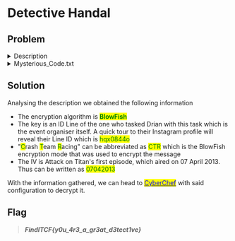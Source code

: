 # Detective Handal

## Problem

<details>

<summary>Description</summary>

Drian is known as a great detective. He always solved the problem he found. One day, Drian is assigned to solve a problem. He got a mysterious code that maybe lead to something. He also got a machine that possible to go to the past. The machine is called "Blow Fish". But, to operate the machine, he needs a key. The one who give him the machine tell Drian, the key is a "line" that assigned you to solve all the problems here. The one who assigned the task also tell him to go back to the past when Drian still in "IV" grade. In that time Drian is asked to figure out "when was the first episode of AOT is release?". Oh ya, the one who assigned task for Drian is always play "Crash Team Racing". Usually, he eats a "Raw" meat. He also love a girl named "Hex"sa. Can you help him solve the problems?

Notes: 17 March 2023 will be write as "17032023" and "line" is an id of an social media

</details>

<details>

<summary>Mysterious_Code.txt</summary>

82bd6ecc67a3fc5a1dbc5156a5dfc007a7774558e8adee71d08b66ced52e6d04c1c25c

</details>

## Solution

Analysing the description we obtained the following information

* The encryption algorithm is <mark style="color:green;">**BlowFish**</mark>
* The key is an ID Line of the one who tasked Drian with this task which is the event organiser itself. A quick tour to their Instagram profile will reveal their Line ID which is <mark style="color:green;">hqx0844o</mark>
* "<mark style="color:green;">C</mark>rash <mark style="color:green;">T</mark>eam <mark style="color:green;">R</mark>acing" can be abbreviated as <mark style="color:green;">CTR</mark> which is the BlowFish encryption mode that was used to encrypt the message
* The IV is Attack on Titan's first episode, which aired on 07 April 2013. Thus can be written as <mark style="color:green;">07042013</mark>

With the information gathered, we can head to [<mark style="color:blue;">CyberChef</mark>](https://gchq.github.io/CyberChef/#recipe=Blowfish_Decrypt\(%7B'option':'UTF8','string':'hqx0844o'%7D,%7B'option':'UTF8','string':'07042013'%7D,'CTR','Hex','Raw'\)\&input=ODJiZDZlY2M2N2EzZmM1YTFkYmM1MTU2YTVkZmMwMDdhNzc3NDU1OGU4YWRlZTcxZDA4YjY2Y2VkNTJlNmQwNGMxYzI1Yw) with said configuration to decrypt it.

## Flag

> _**FindITCF{y0u\_4r3\_a\_gr3at\_d3tect1ve}**_
